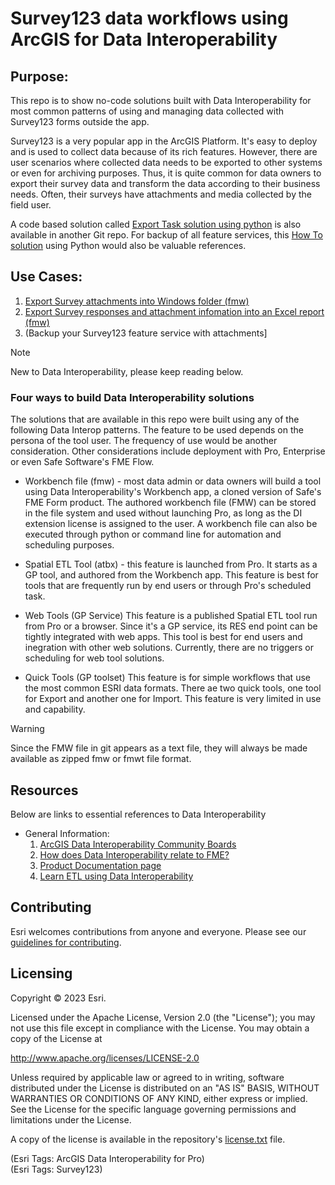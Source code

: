 # Survey123 data workflows using ArcGIS for Data Interoperability

## Purpose:

This repo is to show no-code solutions built with Data Interoperability for most common patterns of using and managing data collected with Survey123 forms outside the app. <br/>

Survey123 is a very popular app in the ArcGIS Platform. It's easy to deploy and is used to collect data because of its rich features. However, there are user scenarios where collected data needs to be exported to other systems or even for archiving purposes. Thus, it is quite common for data owners to export their survey data and transform the data  according to their business needs. Often, their surveys have attachments and media collected by the field user. <br/>

A code based solution called [Export Task solution using python](https://github.com/Esri/Survey123-tools/blob/main/Export_survey_data_with_attachments/README.md) is also available in another Git repo.  For backup of all feature services, this [How To solution](https://support.esri.com/en-us/knowledge-base/how-to-back-up-hosted-content-by-looping-through-and-do-000022524) using Python would also be valuable references. 


## Use Cases:
1. [Export Survey attachments into Windows folder (fmw)](/Use%20case%201%20-%20Export%20survey%20attachment%20to%20windows%20folder(Workbench)/README.md)<br/>
2. [Export Survey responses and attachment infomation into an Excel report (fmw)](/Use%20case%202%20-%20Export%20survey%20responses%20to%20Excel%20report%20(Workbench)/README.md) <br/>
3. (Backup your Survey123 feature service with attachments]


> [!NOTE]
> New to Data Interoperability, please keep reading below.

### Four ways to build Data Interoperability solutions

The solutions that are available in this repo were built using any of the following Data Interop patterns. The feature to be used  depends on the persona of the tool user. The frequency of use would be another consideration. Other considerations include deployment with Pro, Enterprise or even Safe Software's FME Flow. 

* Workbench file (fmw) - most data admin or data owners will build a tool using Data Interoperability's Workbench app, a cloned version of Safe's FME Form product. The authored workbench file (FMW) can be stored in the file system and used without launching Pro, as long as the DI extension license is assigned to the user. A workbench file can also be executed through python or command line for automation and scheduling purposes.

* Spatial ETL Tool (atbx) - this feature is launched from Pro. It starts as a GP tool, and authored from the Workbench app. This feature is best for tools that are frequently run by end users or through Pro's scheduled task.

* Web Tools (GP Service) This feature is a published Spatial ETL tool run from Pro or a browser. Since it's a GP service, its RES end point can be tightly integrated with web apps. This tool is best for end users and inegration with other web solutions. Currently, there are no triggers or scheduling for web tool solutions.

* Quick Tools (GP toolset) This feature is for simple workflows that use the most common ESRI data formats.  There ae two quick tools, one tool for Export and another one for Import.  This feature is very limited in use and capability.


> [!WARNING] 
> Since the FMW file in git appears as a text file, they will always be made available as zipped fmw or fmwt file format.  

## Resources

Below are links to essential references to Data Interoperability

* General Information:<br/>
    1. [ArcGIS Data Interoperability Community Boards](https://community.esri.com/t5/arcgis-data-interoperability/ct-p/arcgis-data-interoperability)<br/>
    2. [How does Data Interoperability relate to FME?](https://community.esri.com/t5/arcgis-data-interoperability-blog/how-does-data-interoperability-relate-to-fme/ba-p/1196068)<br/>
    3. [Product Documentation page](https://pro.arcgis.com/en/pro-app/latest/help/data/data-interoperability/what-is-the-data-interoperability-extension.htm)<br/>
    4. [Learn ETL using Data Interoperability](https://learn.arcgis.com/en/paths/integrate-data-and-apps-without-coding-using-arcgis-data-interoperability/)<br/>

## Contributing

Esri welcomes contributions from anyone and everyone. Please see our [guidelines for contributing](https://github.com/esri/contributing).

## Licensing
Copyright © 2023 Esri.

Licensed under the Apache License, Version 2.0 (the "License");
you may not use this file except in compliance with the License.
You may obtain a copy of the License at

   http://www.apache.org/licenses/LICENSE-2.0

Unless required by applicable law or agreed to in writing, software
distributed under the License is distributed on an "AS IS" BASIS,
WITHOUT WARRANTIES OR CONDITIONS OF ANY KIND, either express or implied.
See the License for the specific language governing permissions and
limitations under the License.

A copy of the license is available in the repository's [license.txt](https://github.com/salvaleonrp/di-data-driven-electric-utility-export-subnetwork/blob/main/license.txt) file.

(Esri Tags: ArcGIS Data Interoperability for Pro)<br/>
(Esri Tags: Survey123)
